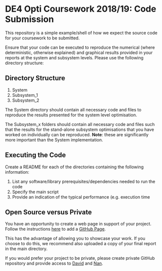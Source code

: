 DE4 Opti Coursework 2018/19: Code Submission
============
This repository is a simple example/shell of how we expect the source code for
your coursework to be submitted. 

Ensure that your code can be executed to reproduce the numerical (where
deterministic, otherwise explained) and graphical results provided in your
reports at the system and subsystem levels. Please use the following directory
structure:  

Directory Structure
-----------
1. System
2. Subsystem_1
3. Subsystem_2

The System directory should contain all necessary code and files to reproduce
the results presented for the system level optimisation. 

The Subsystem_x folders should contain all necessary code and files such that
the results for the stand-alone subsystem optimisations that you have worked on
individually can be reproduced. **Note**: these are significantly more
important than the System implementation.

Executing the Code
----------
Create a README for each of the directories containing the following
information: 

1. List any software/library prerequisites/dependencies needed to run the code
2. Specify the main script 
3. Provide an indication of the typical performance (e.g. execution time  

Open Source versus Private 
----------
You have an opportunity to create a web page in support of your project.  Follow
the instructions [here](https://pages.github.com) to add a [GitHub
Page](https://pages.github.com). 

This has the advantage of allowing you to showcase your work. If you choose to
do this, we recommend also uploaded a copy of your final report in the main
	directory.  

If you would prefer your project to be private, please create private GitHub
repository and provide access to [David](<mailto:david.boyle@imperial.ac.uk>)
and [Nan](<mailto:n.li09@imperial.ac.uk>).
